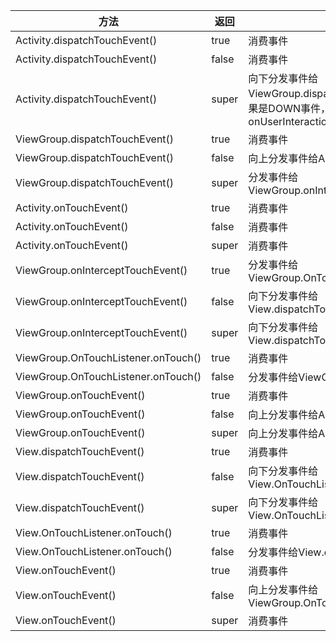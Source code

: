 |方法|返回|解释|
|----|----|----|
|Activity.dispatchTouchEvent()|true|消费事件|
|Activity.dispatchTouchEvent()|false|消费事件|
|Activity.dispatchTouchEvent()|super|向下分发事件给ViewGroup.dispatchTouchEvent()，如果是DOWN事件，则触发onUserInteraction()|
|ViewGroup.dispatchTouchEvent()|true|消费事件|
|ViewGroup.dispatchTouchEvent()|false|向上分发事件给Activity.onTouchEvent()|
|ViewGroup.dispatchTouchEvent()|super|分发事件给ViewGroup.onInterceptTouchEvent()|
|Activity.onTouchEvent()|true|消费事件|
|Activity.onTouchEvent()|false|消费事件|
|Activity.onTouchEvent()|super|消费事件|
|ViewGroup.onInterceptTouchEvent()|true|分发事件给ViewGroup.OnTouchListener.onTouch()|
|ViewGroup.onInterceptTouchEvent()|false|向下分发事件给View.dispatchTouchEvent()|
|ViewGroup.onInterceptTouchEvent()|super|向下分发事件给View.dispatchTouchEvent()|
|ViewGroup.OnTouchListener.onTouch()|true|消费事件|
|ViewGroup.OnTouchListener.onTouch()|false|分发事件给ViewGroup.onTouchEvent()|
|ViewGroup.onTouchEvent()|true|消费事件|
|ViewGroup.onTouchEvent()|false|向上分发事件给Activity.onTouchEvent()|
|ViewGroup.onTouchEvent()|super|向上分发事件给Activity.onTouchEvent()|
|View.dispatchTouchEvent()|true|消费事件|
|View.dispatchTouchEvent()|false|向下分发事件给View.OnTouchListener.onTouch()|
|View.dispatchTouchEvent()|super|向下分发事件给View.OnTouchListener.onTouch()|
|View.OnTouchListener.onTouch()|true|消费事件|
|View.OnTouchListener.onTouch()|false|分发事件给View.onTouchEvent()|
|View.onTouchEvent()|true|消费事件|
|View.onTouchEvent()|false|向上分发事件给ViewGroup.OnTouchListener.onTouch()|
|View.onTouchEvent()|super|消费事件|


